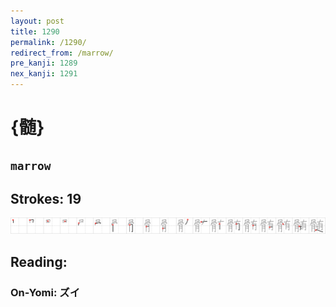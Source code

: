 ```yaml
---
layout: post
title: 1290
permalink: /1290/
redirect_from: /marrow/
pre_kanji: 1289
nex_kanji: 1291
---
```


# {髄}

## `marrow`

## Strokes: 19

<div class="stroke"><img src="../images/E9AB84.png" /></div>

## Reading:

### On-Yomi: ズイ
